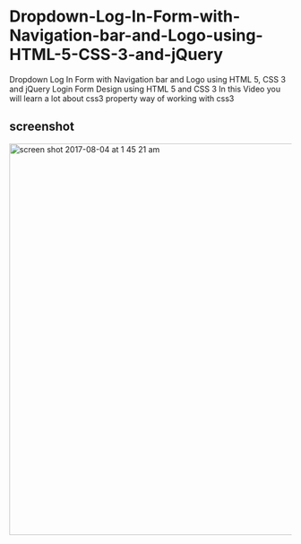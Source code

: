 # Dropdown-Log-In-Form-with-Navigation-bar-and-Logo-using-HTML-5-CSS-3-and-jQuery

Dropdown Log In Form with Navigation bar and Logo using HTML 5, CSS 3 and jQuery
Login Form Design using HTML 5 and CSS 3
In this Video you will learn a lot about css3 property 
way of working with css3
## screenshot

<img width="699" alt="screen shot 2017-08-04 at 1 45 21 am" src="https://user-images.githubusercontent.com/12325386/28935288-acc48640-78b6-11e7-8426-f712445fd851.png">
